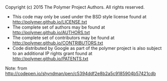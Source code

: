 Copyright (c) 2015 The Polymer Project Authors. All rights reserved.
* This code may only be used under the BSD style license found at http://polymer.github.io/LICENSE.txt
* The complete set of authors may be found at http://polymer.github.io/AUTHORS.txt
* The complete set of contributors may be found at http://polymer.github.io/CONTRIBUTORS.txt
* Code distributed by Google as part of the polymer project is also
subject to an additional IP rights grant found at http://polymer.github.io/PATENTS.txt

Note: from http://codepen.io/shyndman/pen/c5394ddf2e8b2a5c9185904b57421cdb
